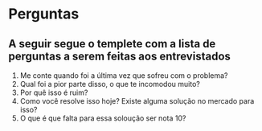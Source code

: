 # Perguntas
## A seguir segue o templete com a lista de perguntas a serem feitas aos entrevistados

1. Me conte quando foi a última vez que sofreu com o problema?
2. Qual foi a pior parte disso, o que te incomodou muito?
3. Por quê isso é ruim?
4. Como você resolve isso hoje? Existe alguma solução no mercado para isso?
5. O que é que falta para essa soloução ser nota 10?
